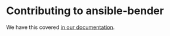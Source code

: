 # Contributing to ansible-bender

We have this covered [in our documentation](https://ansible-community.github.io/ansible-bender/build/html/contributing.html).
